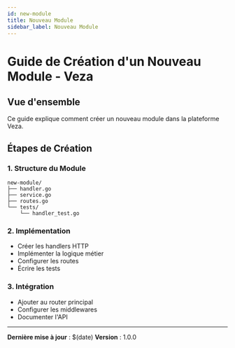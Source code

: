 ```yaml
---
id: new-module
title: Nouveau Module
sidebar_label: Nouveau Module
---
```


# Guide de Création d'un Nouveau Module - Veza

## Vue d'ensemble

Ce guide explique comment créer un nouveau module dans la plateforme Veza.

## Étapes de Création

### 1. Structure du Module
```
new-module/
├── handler.go
├── service.go
├── routes.go
└── tests/
    └── handler_test.go
```

### 2. Implémentation
- Créer les handlers HTTP
- Implémenter la logique métier
- Configurer les routes
- Écrire les tests

### 3. Intégration
- Ajouter au router principal
- Configurer les middlewares
- Documenter l'API

---

**Dernière mise à jour** : $(date)
**Version** : 1.0.0 